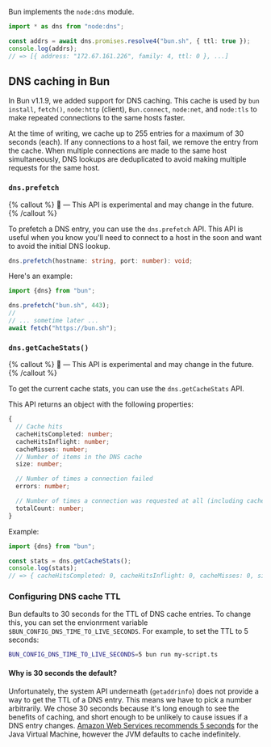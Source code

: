 Bun implements the `node:dns` module.

```ts
import * as dns from "node:dns";

const addrs = await dns.promises.resolve4("bun.sh", { ttl: true });
console.log(addrs);
// => [{ address: "172.67.161.226", family: 4, ttl: 0 }, ...]
```

## DNS caching in Bun

In Bun v1.1.9, we added support for DNS caching. This cache is used by `bun install`, `fetch()`, `node:http` (client), `Bun.connect`, `node:net`, and `node:tls` to make repeated connections to the same hosts faster. 

At the time of writing, we cache up to 255 entries for a maximum of 30 seconds (each). If any connections to a host fail, we remove the entry from the cache. When multiple connections are made to the same host simultaneously, DNS lookups are deduplicated to avoid making multiple requests for the same host.

### `dns.prefetch`

{% callout %}
**🚧** — This API is experimental and may change in the future.
{% /callout %}

To prefetch a DNS entry, you can use the `dns.prefetch` API. This API is useful when you know you'll need to connect to a host in the soon and want to avoid the initial DNS lookup.

```ts
dns.prefetch(hostname: string, port: number): void;
```

Here's an example:

```ts
import {dns} from "bun";

dns.prefetch("bun.sh", 443);
//
// ... sometime later ...
await fetch("https://bun.sh");
```

### `dns.getCacheStats()`

{% callout %}
**🚧** — This API is experimental and may change in the future.
{% /callout %}

To get the current cache stats, you can use the `dns.getCacheStats` API. 

This API returns an object with the following properties:

```ts
{
  // Cache hits 
  cacheHitsCompleted: number;
  cacheHitsInflight: number;
  cacheMisses: number;
  // Number of items in the DNS cache
  size: number;

  // Number of times a connection failed
  errors: number;

  // Number of times a connection was requested at all (including cache hits and misses)
  totalCount: number;
}
```

Example:

```ts
import {dns} from "bun";

const stats = dns.getCacheStats();
console.log(stats);
// => { cacheHitsCompleted: 0, cacheHitsInflight: 0, cacheMisses: 0, size: 0, errors: 0, totalCount: 0 }
```

### Configuring DNS cache TTL

Bun defaults to 30 seconds for the TTL of DNS cache entries. To change this, you can set the envionrment variable `$BUN_CONFIG_DNS_TIME_TO_LIVE_SECONDS`. For example, to set the TTL to 5 seconds:

```sh
BUN_CONFIG_DNS_TIME_TO_LIVE_SECONDS=5 bun run my-script.ts
```

#### Why is 30 seconds the default?

Unfortunately, the system API underneath (`getaddrinfo`) does not provide a way to get the TTL of a DNS entry. This means we have to pick a number arbitrarily. We chose 30 seconds because it's long enough to see the benefits of caching, and short enough to be unlikely to cause issues if a DNS entry changes. [Amazon Web Services recommends 5 seconds](https://docs.aws.amazon.com/sdk-for-java/v1/developer-guide/jvm-ttl-dns.html) for the Java Virtual Machine, however the JVM defaults to cache indefinitely. 



